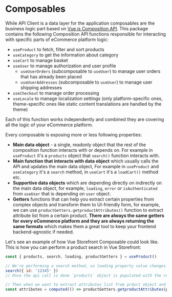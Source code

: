 
# Composables

While API Client is a data layer for the application composables are the business logic part based on [Vue.js Composition API](https://vue-composition-api-rfc.netlify.com/). This package contains the following Composition API functions responsible for interacting with specific parts of eCommerce platform logic:
- `useProduct` to fetch, filter and sort products
- `useCategory` to get the information about category
- `useCart` to manage basket
- `useUser` to manage authorization and user profile
   - `useUserOrders` (subcomposable to `useUser`) to manage user orders that has already been placed
   - `useUserAddresses` (subcomposable to `useUser`) to manage user shipping addresses
- `useCheckout` to manage order processing
- `useLocale` to manage localization settings (only platform-specific ones, theme-specific ones like static content translations are handled by the theme)


Each of this function works independently and combined they are covering all the logic of your eCommerce platform.

Every composable is exposing more or less following properties:
- **Main data object** - a single, readonly object that the rest of the composition function interacts with or depends on. For example in `useProduct` it's a `products` object that `search()` function interacts with.
- **Main function that interacts with data object** which usually calls the API and updates the main data object, For example in `useProduct` and `useCategory` it's a `search` method, in `useCart` it's a `loadCart()` method etc.
- **Supportive data objects** which are depending directly on indirectly on the main data object, for example, `loading`, `error` or `isAuthenticated` from `useUser` that is depending on `user` object.
- **Getters** functions that can help you extract certain properties from complex objects and transform them to UI-friendly form, for example, we can use `productGetters.getproductAttributes()` function to extract attribute list from a certain product. **There are always the same getters for every eCommerce platform and they are always returning the same formats** which makes them a great tool to keep your frontend backend-agnostic if needed.

Let's see an example of how Vue Storefront Composable could look like. This is how you can perform a product search in Vue Storefront:

```js
const { products, search, loading, productGetters } = useProduct()

// We're performing a search method, so loading property value changes to `true`.
search({ id: '12345' })
// Once the api call is done `products` object is populated with the result and `loading` becomes `false` again.

// Then when we want to extract attributes list from prduct object and transform them to UI-friendly form ([{ name, value, label }]) we can use a getter. We're making it a computed property so when the `search` method will be invoked again and `product` will change the `attributes` object will change as well.
const attributes = computed(() => productGetters.getproductAttributes(product.value[0]))
```
